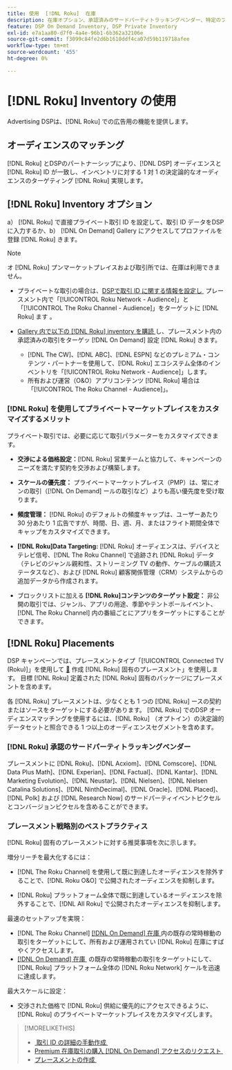 ```yaml
---
title: 使用  [!DNL Roku]  在庫
description: 在庫オプション、承認済みのサードパーティトラッキングベンダー、特定のプレースメントのベストプラクティスなど、 [!DNL Roku] とのDSP パートナーシップについて説明  [!DNL Roku] ます。
feature: DSP On Demand Inventory, DSP Private Inventory
exl-id: e7a1aa80-d7f0-4a4e-96b1-6b362a32106e
source-git-commit: f3099c84fe2d6b1610ddf4ca07d59b119718afee
workflow-type: tm+mt
source-wordcount: '455'
ht-degree: 0%

---
```


# [!DNL Roku] Inventory の使用

Advertising DSPは、[!DNL Roku] での広告用の機能を提供します。

## オーディエンスのマッチング

[!DNL Roku] とDSPのパートナーシップにより、[!DNL DSP] オーディエンスと [!DNL Roku] ID が一致し、インベントリに対する 1 対 1 の決定論的なオーディエンスのターゲティング [!DNL Roku] 実現します。

## [!DNL Roku] Inventory オプション

a） [!DNL Roku] で直接プライベート取引 ID を設定して、取引 ID データをDSPに入力するか、b） [!DNL On Demand] Gallery にアクセスしてプロファイルを登録 [!DNL Roku] きます。

>[!NOTE]
>
>オ [!DNL Roku] プンマーケットプレイスおよび取引所では、在庫は利用できません。

* プライベートな取引の場合は、[DSPで取引 ID に関する情報を設定し &#x200B;](/help/dsp/inventory/deal-id-create.md) プレースメント内で「[!UICONTROL Roku Network - Audience]」と「[!UICONTROL The Roku Channel - Audience]」をターゲットに [!DNL Roku] ます <!-- Or do you target the deal ID?? I see those strings for Roku On Demand inventory. Clarify if all Roku private deals show up as one or the other of these in Roku Private inventory in Roku placement settings. -->。

* [Gallery 内で以下の  [!DNL Roku] inventory を購読 &#x200B;](/help/dsp/inventory/on-demand-inventory-subscribe.md) し、プレースメント内の承認済みの取引をターゲッ  [!DNL On Demand]  設定 [!DNL Roku] きます。

   * [!DNL The CW]、[!DNL ABC]、[!DNL ESPN] などのプレミアム・コンテンツ・パートナーを使用して、[!DNL Roku] エコシステム全体のインベントリを「[!UICONTROL Roku Network - Audience]」します。
   * 所有および運営（O&amp;O）アプリコンテンツ [!DNL Roku] 場合は「[!UICONTROL The Roku Channel - Audience]」。

### [!DNL Roku] を使用してプライベートマーケットプレイスをカスタマイズするメリット

プライベート取引では、必要に応じて取引パラメーターをカスタマイズできます。

* **交渉による価格設定：**&#x200B;[!DNL Roku] 営業チームと協力して、キャンペーンのニーズを満たす契約を交渉および構築します。

* **スケールの優先度：** プライベートマーケットプレイス（PMP）は、常にオンの取引（[!DNL On Demand] ールの取引など）よりも高い優先度を受け取ります。

* **頻度管理：** [!DNL Roku] のデフォルトの頻度キャップは、ユーザーあたり 30 分あたり 1 広告ですが、時間、日、週、月、またはフライト期間全体でキャップをカスタマイズできます。<!-- Within the DSP placement settings? NO - you negotiate this with Roku, but Christine to confirm with Amanda whether you should be able to edit this in placement. -->

* **[!DNL Roku]Data Targeting:** [!DNL Roku] オーディエンスは、デバイスとテレビ信号、[!DNL The Roku Channel] で追跡され [!DNL Roku] データ（テレビのジャンル親和性、ストリーミング TV の動作、ケーブルの購読ステータスなど）、および [!DNL Roku] 顧客関係管理（CRM）システムからの追加データから作成されます。

* ブロックリストに加える **[!DNL Roku]コンテンツのターゲット設定：** 非公開の取引では、ジャンル、アプリの用途、季節やテントポールイベント、[!DNL The Roku Channel] 内の番組ごとにアプリをターゲットにすることができます。

## [!DNL Roku] Placements

DSP キャンペーンでは、プレースメントタイプ「[!UICONTROL Connected TV (Roku)]」を使用して [&#128279;](/help/dsp/campaign-management/placements/placement-create.md) 作成  [!DNL Roku] 固有のプレースメント」を使用します。 目標 [!DNL Roku] 定義された [!DNL Roku] 固有のパッケージにプレースメントを含めます。

各 [!DNL Roku] プレースメントは、少なくとも 1 つの [!DNL Roku] ースの契約またはソースをターゲットにする必要があります。 [!DNL Roku] でのDSP オーディエンスマッチングを使用するには、[!DNL Roku] （オプトイン）の決定論的データセットと照合できる 1 つ以上のオーディエンスセグメントを含めます。

### [!DNL Roku] 承認のサードパーティトラッキングベンダー

プレースメントに [!DNL Roku]、[!DNL Acxiom]、[!DNL Comscore]、[!DNL Data Plus Math]、[!DNL Experian]、[!DNL Factual]、[!DNL Kantar]、[!DNL Marketing Evolution]、[!DNL Neustar]、[!DNL Nielsen]、[!DNL Nielsen Catalina Solutions]、[!DNL NinthDecimal]、[!DNL Oracle]、[!DNL Placed]、[!DNL Polk] および [!DNL Research Now] のサードパーティイベントピクセルとコンバージョンピクセルを含めることができます。

### プレースメント戦略別のベストプラクティス

[!DNL Roku] 固有のプレースメントに対する推奨事項を次に示します。

増分リーチを最大化するには：

* [!DNL The Roku Channel] を使用して既に到達したオーディエンスを除外することで、[!DNL Roku O&O] で公開されたオーディエンスを抑制します。

* [!DNL Roku] プラットフォーム全体で既に到達しているオーディエンスを除外することで、[!DNL All Roku] で公開されたオーディエンスを抑制します。

最速のセットアップを実現：

* [!DNL The Roku Channel] [[!DNL On Demand]  在庫 &#x200B;](/help/dsp/inventory/on-demand-inventory-subscribe.md) 内の既存の常時稼動の取引をターゲットにして、所有および運用されてい [!DNL Roku] 在庫にすばやくアクセスします。
* [[!DNL On Demand]  在庫 &#x200B;](/help/dsp/inventory/on-demand-inventory-subscribe.md) の既存の常時稼動の取引をターゲットにして、[!DNL Roku] プラットフォーム全体の [!DNL Roku Network] ケールを迅速に達成します。

最大スケールに設定：

* 交渉された価格で [!DNL Roku] 供給に優先的にアクセスできるように、[!DNL Roku] のプライベートマーケットプレイスをカスタマイズします。

>[!MORELIKETHIS]
>
>* [&#x200B; 取引 ID の詳細の手動作成 &#x200B;](/help/dsp/inventory/deal-id-create.md)
> * [Premium 在庫取引の購入  [!DNL On Demand]  アクセスのリクエスト &#x200B;](/help/dsp/inventory/on-demand-inventory-subscribe.md)
>* [&#x200B; プレースメントの作成 &#x200B;](/help/dsp/campaign-management/placements/placement-create.md)
